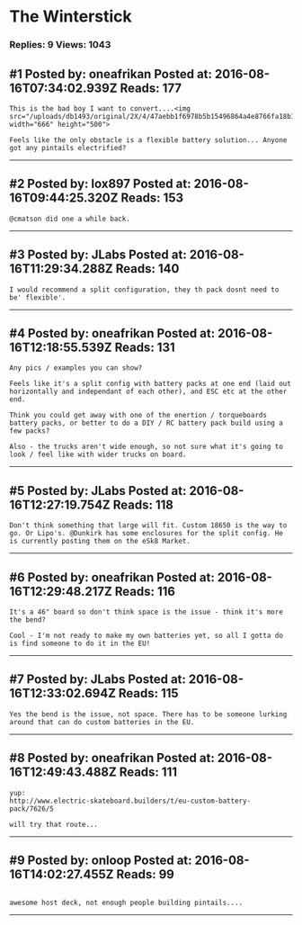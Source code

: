# The Winterstick

### Replies: 9 Views: 1043

## \#1 Posted by: oneafrikan Posted at: 2016-08-16T07:34:02.939Z Reads: 177

```
This is the bad boy I want to convert....<img src="/uploads/db1493/original/2X/4/47aebb1f6978b5b15496864a4e8766fa18b1e6c2.jpeg" width="666" height="500">

Feels like the only obstacle is a flexible battery solution... Anyone got any pintails electrified?
```

---
## \#2 Posted by: lox897 Posted at: 2016-08-16T09:44:25.320Z Reads: 153

```
@cmatson did one a while back.
```

---
## \#3 Posted by: JLabs Posted at: 2016-08-16T11:29:34.288Z Reads: 140

```
I would recommend a split configuration, they th pack dosnt need to be' flexible'.
```

---
## \#4 Posted by: oneafrikan Posted at: 2016-08-16T12:18:55.539Z Reads: 131

```
Any pics / examples you can show?

Feels like it's a split config with battery packs at one end (laid out horizontally and independant of each other), and ESC etc at the other end.

Think you could get away with one of the enertion / torqueboards battery packs, or better to do a DIY / RC battery pack build using a few packs?

Also - the trucks aren't wide enough, so not sure what it's going to look / feel like with wider trucks on board.
```

---
## \#5 Posted by: JLabs Posted at: 2016-08-16T12:27:19.754Z Reads: 118

```
Don't think something that large will fit. Custom 18650 is the way to go. Or Lipo's. @Dunkirk has some enclosures for the split config. He is currently posting them on the eSk8 Market.
```

---
## \#6 Posted by: oneafrikan Posted at: 2016-08-16T12:29:48.217Z Reads: 116

```
It's a 46" board so don't think space is the issue - think it's more the bend?

Cool - I'm not ready to make my own batteries yet, so all I gotta do is find someone to do it in the EU!
```

---
## \#7 Posted by: JLabs Posted at: 2016-08-16T12:33:02.694Z Reads: 115

```
Yes the bend is the issue, not space. There has to be someone lurking around that can do custom batteries in the EU.
```

---
## \#8 Posted by: oneafrikan Posted at: 2016-08-16T12:49:43.488Z Reads: 111

```
yup:
http://www.electric-skateboard.builders/t/eu-custom-battery-pack/7626/5

will try that route...
```

---
## \#9 Posted by: onloop Posted at: 2016-08-16T14:02:27.455Z Reads: 99

```

awesome host deck, not enough people building pintails....
```

---
